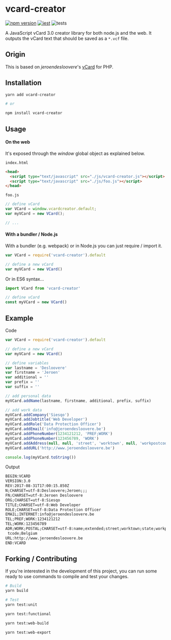 # vcard-creator

[![npm version](https://badge.fury.io/js/vcard-creator.svg)](https://badge.fury.io/js/vcard-creator)
[![jest](https://jestjs.io/img/jest-badge.svg)](https://github.com/facebook/jest)
![tests](https://github.com/joaocarmo/vcard-creator/workflows/Tests/badge.svg)

A JavaScript vCard 3.0 creator library for both node.js and the web.
It outputs the vCard text that should be saved as a `*.vcf` file.

## Origin

This is based on _jeroendesloovere_'s
[vCard](https://github.com/jeroendesloovere/vcard) for PHP.

## Installation

```sh
yarn add vcard-creator

# or

npm install vcard-creator
```

## Usage

#### On the web

It's exposed through the _window_ global object as explained below.

`index.html`

```html
<head>
  <script type="text/javascript" src="./js/vcard-creator.js"></script>
  <script type="text/javascript" src="./js/foo.js"></script>
</head>
```

`foo.js`

```javascript
// define vCard
var VCard = window.vcardcreator.default;
var myVCard = new VCard();

// ...
```

#### With a bundler / Node.js

With a bundler (e.g. webpack) or in Node.js you can just require / import it.

```javascript
var VCard = require('vcard-creator').default

// define a new vCard
var myVCard = new VCard()
```

Or in ES6 syntax...

```javascript
import VCard from 'vcard-creator'

// define vCard
const myVCard = new VCard()
```

## Example

Code

```javascript
var VCard = require('vcard-creator').default

// define a new vCard
var myVCard = new VCard()

// define variables
var lastname = 'Desloovere'
var firstname = 'Jeroen'
var additional = ''
var prefix = ''
var suffix = ''

// add personal data
myVCard.addName(lastname, firstname, additional, prefix, suffix)

// add work data
myVCard.addCompany('Siesqo')
myVCard.addJobtitle('Web Developer')
myVCard.addRole('Data Protection Officer')
myVCard.addEmail('info@jeroendesloovere.be')
myVCard.addPhoneNumber(1234121212, 'PREF;WORK')
myVCard.addPhoneNumber(123456789, 'WORK')
myVCard.addAddress(null, null, 'street', 'worktown', null, 'workpostcode', 'Belgium')
myVCard.addURL('http://www.jeroendesloovere.be')

console.log(myVCard.toString())
```

Output

```txt
BEGIN:VCARD
VERSION:3.0
REV:2017-08-31T17:00:15.850Z
N;CHARSET=utf-8:Desloovere;Jeroen;;;
FN;CHARSET=utf-8:Jeroen Desloovere
ORG;CHARSET=utf-8:Siesqo
TITLE;CHARSET=utf-8:Web Developer
ROLE;CHARSET=utf-8:Data Protection Officer
EMAIL;INTERNET:info@jeroendesloovere.be
TEL;PREF;WORK:1234121212
TEL;WORK:123456789
ADR;WORK;POSTAL;CHARSET=utf-8:name;extended;street;worktown;state;workpos
 tcode;Belgium
URL:http://www.jeroendesloovere.be
END:VCARD
```

## Forking / Contributing

If you're interested in the development of this project, you can run some ready
to use commands to compile and test your changes.

```sh
# Build
yarn build

# Test
yarn test:unit

yarn test:functional

yarn test:web-build

yarn test:web-export
```
